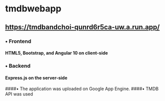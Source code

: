 # tmdbwebapp

## https://tmdbandchoi-qunrd6r5ca-uw.a.run.app/
### • Frontend
#### HTML5, Bootstrap, and Angular 10 on client-side
### • Backend
#### Express.js on the server-side
####• The application was uploaded on Google App Engine.
####• TMDB API was used
